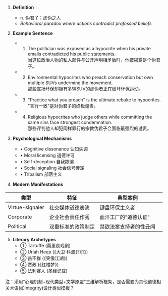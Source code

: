 1. **Definition**  
   - n. 伪君子；虚伪之人  
   - *Behavioral paradox where actions contradict professed beliefs*

2. **Example Sentence**  
   - 1. The politician was exposed as a hypocrite when his private emails contradicted his public statements.  
      当这位政治人物的私人邮件与公开声明相矛盾时，他被揭露是个伪君子。  
   - 2. Environmental hypocrites who preach conservation but own multiple SUVs undermine the movement.  
      那些宣扬环保却拥有多辆SUV的虚伪者正在破坏环保运动。  
   - 3. "Practice what you preach" is the ultimate rebuke to hypocrites.  
      "言行一致"是对伪君子的终极谴责。  
   - 4. Religious hypocrites who judge others while committing the same sins face strongest condemnation.  
      那些评判他人却犯同样罪行的宗教伪君子会面临最强烈的谴责。  

3. **Psychological Mechanisms**  
   - • Cognitive dissonance 认知失调  
   - • Moral licensing 道德许可  
   - • Self-deception 自我欺骗  
   - • Social signaling 社会信号传递  
   - • Tribalism 部落主义  

4. **Modern Manifestations**  
   
| 类型              | 特征        | 典型案例        |     |
| --------------- | --------- | ----------- | --- |
| Virtue-signaler | 社交媒体道德表演  | 键盘环保主义者     |     |
| Corporate       | 企业社会责任作秀  | 血汗工厂的"道德认证" |     |
| Political       | 双重标准的政策制定 | 禁欲法案支持者的性丑闻 |     |

5. **Literary Archetypes**  
   - ➀ Tartuffe (莫里哀戏剧)  
   - ➁ Uriah Heep (《大卫·科波菲尔》)  
   - ➂ 岳不群 (《笑傲江湖》)  
   - ➃ 贾政 (《红楼梦》)  
   - ➄ 法利赛人 (圣经记载)  

注：采用"心理机制+现代类型+文学原型"三维解析框架，是否需要为其他道德相关术语(如integrity)设计类似模板？